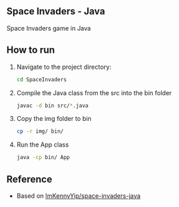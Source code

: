 ## Space Invaders - Java
Space Invaders game in Java

## How to run
1. Navigate to the project directory:
   ```bash
   cd SpaceInvaders
   ```
2. Compile the Java class from the src into the bin folder
   ```bash
   javac -d bin src/*.java
   ```
3. Copy the img folder to bin
   ```bash
   cp -r img/ bin/
   ```
4. Run the App class
   ```bash
   java -cp bin/ App
   ```

## Reference
- Based on [ImKennyYip/space-invaders-java](https://github.com/ImKennyYip/space-invaders-java)
